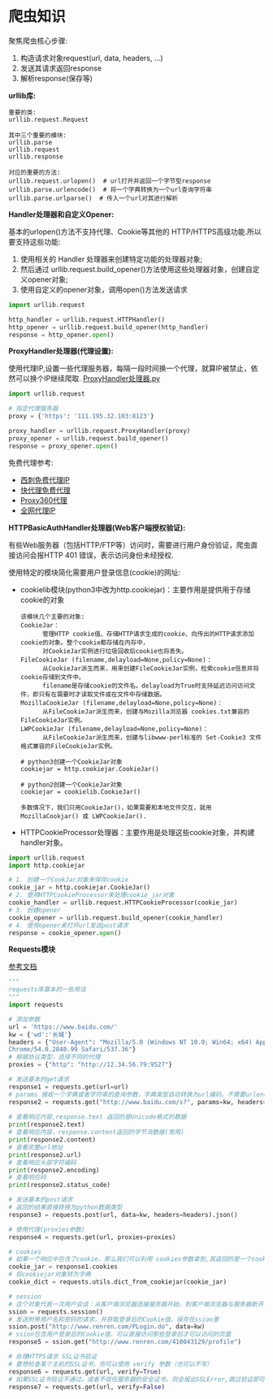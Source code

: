# 爬虫知识

聚焦爬虫核心步骤:

1. 构造请求对象request(url, data, headers, ...)
2. 发送其请求返回response
3. 解析response(保存等)

**urllib库:**

```text
重要的类:
urllib.request.Request

其中三个重要的模块:
urllib.parse
urllib.request
urllib.response

对应的重要的方法:
urllib.request.urlopen()  # url打开并返回一个字节型response
urllib.parse.urlencode()  # 将一个字典转换为一个url查询字符串
urllib.parse.urlparse()  # 传入一个url对其进行解析
```

**Handler处理器和自定义Opener:**

基本的urlopen()方法不支持代理、Cookie等其他的 HTTP/HTTPS高级功能.所以要支持这些功能:

1. 使用相关的 Handler 处理器来创建特定功能的处理器对象;
2. 然后通过 urllib.request.build_opener()方法使用这些处理器对象，创建自定义opener对象;
3. 使用自定义的opener对象，调用open()方法发送请求

```python
import urllib.request

http_handler = urllib.request.HTTPHandler()
http_opener = urllib.request.build_opener(http_handler)
response = http_opener.open()
```

**ProxyHandler处理器(代理设置):**

使用代理IP,设置一些代理服务器，每隔一段时间换一个代理，就算IP被禁止，依然可以换个IP继续爬取.
[ProxyHandler处理器.py](/day2/ProxyHandler处理器.py)

```python
import urllib.request

# 指定代理服务器
proxy = {'https': '111.195.32.103:8123'}

proxy_handler = urllib.request.ProxyHandler(proxy)
proxy_opener = urllib.request.build_opener()
response = proxy_opener.open()
```

免费代理参考:

+ [西刺免费代理IP](http://www.xicidaili.com/)
+ [快代理免费代理](http://www.kuaidaili.com/free/inha/)
+ [Proxy360代理](http://www.proxy360.cn/default.aspx)
+ [全网代理IP](http://www.goubanjia.com/free/index.shtml)

**HTTPBasicAuthHandler处理器(Web客户端授权验证):**

有些Web服务器（包括HTTP/FTP等）访问时，需要进行用户身份验证，爬虫直接访问会报HTTP 401 错误，表示访问身份未经授权.

使用特定的模块简化需要用户登录信息(cookie)的网址:

+ cookielib模块(python3中改为http.cookiejar)：主要作用是提供用于存储cookie的对象

    ```text
    该模块几个主要的对象:
    CookieJar：
          管理HTTP cookie值、存储HTTP请求生成的cookie、向传出的HTTP请求添加cookie的对象。整个cookie都存储在内存中，
          对CookieJar实例进行垃圾回收后cookie也将丢失。
    FileCookieJar (filename,delayload=None,policy=None)：
          从CookieJar派生而来，用来创建FileCookieJar实例，检索cookie信息并将cookie存储到文件中。
          filename是存储cookie的文件名。delayload为True时支持延迟访问访问文件，即只有在需要时才读取文件或在文件中存储数据。
    MozillaCookieJar (filename,delayload=None,policy=None)：
          从FileCookieJar派生而来，创建与Mozilla浏览器 cookies.txt兼容的FileCookieJar实例。
    LWPCookieJar (filename,delayload=None,policy=None)：
          从FileCookieJar派生而来，创建与libwww-perl标准的 Set-Cookie3 文件格式兼容的FileCookieJar实例。

    # python3创建一个CookieJar对象
    cookiejar = http.cookiejar.CookieJar()
  
    # python2创建一个CookieJar对象
    cookiejar = cookielib.CookieJar()

    多数情况下，我们只用CookieJar()，如果需要和本地文件交互，就用 MozillaCookjar() 或 LWPCookieJar().
    ```
+ HTTPCookieProcessor处理器：主要作用是处理这些cookie对象，并构建handler对象。

```python
import urllib.request
import http.cookiejar

# 1. 创建一个CookJar对象来保存cookie
cookie_jar = http.cookiejar.CookieJar()
# 2. 使用HTTPCookieProcessor来处理cookie_jar对象
cookie_handler = urllib.request.HTTPCookieProcessor(cookie_jar)
# 3. 创建opener
cookie_opener = urllib.request.build_opener(cookie_handler)
# 4. 使用opener来打开url发送post请求
response = cookie_opener.open()
```

**Requests模块**

[参考文档](http://www.python-requests.org/en/master/)

```python
"""
requests库基本的一些用法
"""
import requests

# 添加参数
url = 'https://www.baidu.com/'
kw = {'wd':'长城'}
headers = {"User-Agent": "Mozilla/5.0 (Windows NT 10.0; Win64; x64) AppleWebKit/537.36 (KHTML, like Gecko) \
Chrome/54.0.2840.99 Safari/537.36"}
# 根据协议类型，选择不同的代理
proxies = {"http": "http://12.34.56.79:9527"}

# 发送基本的get请求
response1 = requests.get(url=url)
# params 接收一个字典或者字符串的查询参数，字典类型自动转换为url编码，不需要urlencode()
response2 = requests.get("http://www.baidu.com/s?", params=kw, headers=headers)
     
# 查看响应内容,response.text 返回的是Unicode格式的数据
print(response2.text)
# 查看响应内容，response.content返回的字节流数据(常用)
print(response2.content)
# 查看完整url地址
print(response2.url)
# 查看响应头部字符编码
print(response2.encoding)
# 查看响应码
print(response2.status_code)

# 发送基本的post请求
# 返回的结果直接转换为python数据类型 
response3 = requests.post(url, data=kw, headers=headers).json()

# 使用代理(proxies参数)
response4 = requests.get(url, proxies=proxies)

# cookies
# 如果一个响应中包含了cookie，那么我们可以利用 cookies参数拿到,其返回的是一个cookiejar对象
cookie_jar = response1.cookies
# 将cookiejar对象转为字典
cookie_dict = requests.utils.dict_from_cookiejar(cookie_jar)

# session
# 这个对象代表一次用户会话：从客户端浏览器连接服务器开始，到客户端浏览器与服务器断开
ssion = requests.session()
# 发送附带用户名和密码的请求，并获取登录后的Cookie值，保存在ssion里
ssion.post("http://www.renren.com/PLogin.do", data=kw)
# ssion包含用户登录后的Cookie值，可以直接访问那些登录后才可以访问的页面
response5 = ssion.get("http://www.renren.com/410043129/profile")

# 处理HTTPS请求 SSL证书验证
# 要想检查某个主机的SSL证书，你可以使用 verify 参数（也可以不写）
response6 = requests.get(url, verify=True)
# 如果SSL证书验证不通过，或者不信任服务器的安全证书，则会报出SSLError,跳过验证即可
response7 = requests.get(url, verify=False)
```

